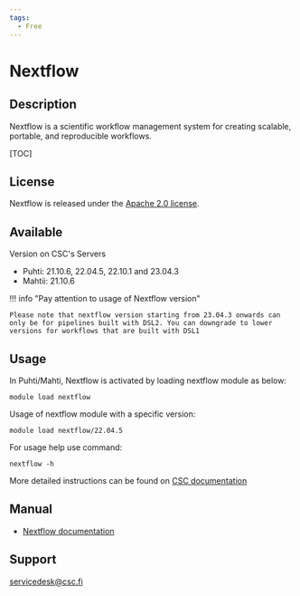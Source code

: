 ```yaml
---
tags:
  - Free
---
```


# Nextflow

## Description

Nextflow is a scientific workflow management system for creating scalable, portable, and reproducible workflows. 

[TOC]

## License

Nextflow is released under the [Apache 2.0 license](https://github.com/nextflow-io/nextflow/blob/master/COPYING).

## Available 

Version on CSC's Servers

* Puhti: 21.10.6, 22.04.5, 22.10.1  and  23.04.3
* Mahtii: 21.10.6
  <br>


!!! info "Pay attention to usage of Nextflow version"

    Please note that nextflow version starting from 23.04.3 onwards can only be for pipelines built with DSL2. You can downgrade to lower versions for workflows that are built with DSL1
 

## Usage

In Puhti/Mahti, Nextflow is activated by loading nextflow module as below:

```text
module load nextflow
```
Usage of nextflow module with a specific version:

```text
module load nextflow/22.04.5
```

For usage help use command:
```text
nextflow -h
```
More detailed instructions can be found on [CSC documentation](https://docs.csc.fi/support/tutorials/nextflow-puhti/)

## Manual

*   [Nextflow documentation](https://www.nextflow.io/docs/latest/index.html)

## Support

servicedesk@csc.fi


